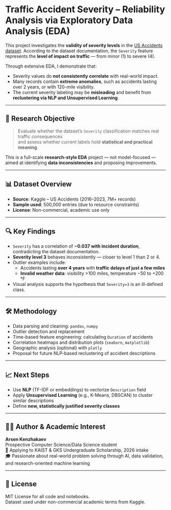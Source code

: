 # Traffic Accident Severity – Reliability Analysis via Exploratory Data Analysis (EDA)

This project investigates the **validity of severity levels** in the [US Accidents dataset](https://www.kaggle.com/datasets/sobhanmoosavi/us-accidents). According to the dataset documentation, the `Severity` feature represents the **level of impact on traffic** — from minor (1) to severe (4).

Through extensive EDA, I demonstrate that:
- Severity values do **not consistently correlate** with real-world impact.
- Many records contain **extreme anomalies**, such as accidents lasting over 2 years, or with 120-mile visibility.
- The current severity labeling may be **misleading** and benefit from **reclustering via NLP and Unsupervised Learning**.

---

## 🎯 Research Objective

> Evaluate whether the dataset’s `Severity` classification matches real traffic consequences  
> and assess whether current labels hold **statistical and practical meaning**.

This is a full-scale **research-style EDA** project — not model-focused — aimed at identifying **data inconsistencies** and proposing improvements.

---

## 📊 Dataset Overview

- **Source**: Kaggle – US Accidents (2016–2023, 7M+ records)
- **Sample used**: 500,000 entries (due to resource constraints)
- **License**: Non-commercial, academic use only

---

## 🔍 Key Findings

- `Severity` has a correlation of **−0.037 with incident duration**, contradicting the dataset documentation.
- **Severity level 3** behaves inconsistently — closer to level 1 than 2 or 4.
- Outlier examples include:
  - Accidents lasting **over 4 years** with **traffic delays of just a few miles**
  - **Invalid weather data**: visibility >100 miles, temperature −50 to +200 °F
- Visual analysis supports the hypothesis that `Severity=3` is an ill-defined class.

---

## 🛠️ Methodology

- Data parsing and cleaning: `pandas`, `numpy`
- Outlier detection and replacement
- Time-based feature engineering: calculating `Duration` of accidents
- Correlation heatmaps and distribution plots (`seaborn`, `matplotlib`)
- Geographic analysis (optional) with `plotly`
- Proposal for future NLP-based reclustering of accident descriptions

---

## 📈 Next Steps

- Use **NLP** (TF-IDF or embeddings) to vectorize `Description` field
- Apply **Unsupervised Learning** (e.g., K-Means, DBSCAN) to cluster similar descriptions
- Define **new, statistically justified severity classes**

---

## 🧑‍💻 Author & Academic Interest

**Arsen Kenzhakaev**  
Prospective Computer Science/Data Science student  
📍 Applying to KAIST & GKS Undergraduate Scholarship, 2026 intake  
🎓 Passionate about real-world problem solving through AI, data validation, and research-oriented machine learning

---

## 📄 License

MIT License for all code and notebooks.  
Dataset used under non-commercial academic terms from Kaggle.
